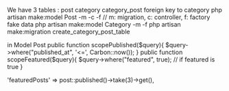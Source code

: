 We have 3 tables :
    post
    category
    category_post foreign key to category
php artisan make:model Post -m -c -f // m: migration, c: controller, f: factory fake data 
php artisan make:model Category -m -f
php artisan make:migration create_category_post_table



in Model Post
    public function scopePublished($query){
      $query->where("published_at", '<=', Carbon::now());
    }
    public function scopeFeatured($query){
      $query->where("featured", true); // if featured is true 
    }


'featuredPosts' => post::published()->take(3)->get(),


